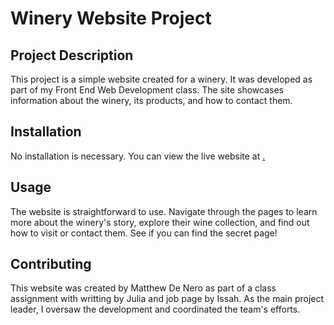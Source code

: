# Winery Website Project

## Project Description
This project is a simple website created for a winery. It was developed as part of my Front End Web Development class. The site showcases information about the winery, its products, and how to contact them.

## Installation
No installation is necessary. You can view the live website at [.](https://mattdee87.github.io/FEWD-Winery-Website-/index.html)

## Usage
The website is straightforward to use. Navigate through the pages to learn more about the winery's story, explore their wine collection, and find out how to visit or contact them. See if you can find the secret page!

## Contributing
This website was created by Matthew De Nero as part of a class assignment with writting by Julia and job page by Issah. As the main project leader, I oversaw the development and coordinated the team's efforts.
